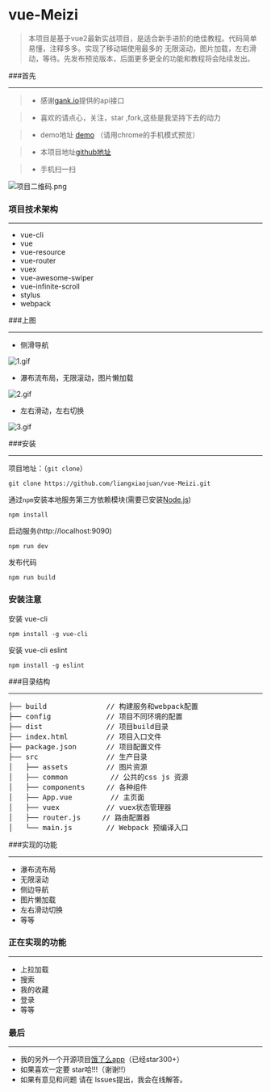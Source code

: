 # vue-Meizi

>  本项目是基于vue2最新实战项目，是适合新手进阶的绝佳教程。代码简单易懂，注释多多。实现了移动端使用最多的 无限滚动，图片加载，左右滑动，等待。先发布预览版本，后面更多更全的功能和教程将会陆续发出。

###首先

***
>*  感谢[gank.io](http://gank.io/)提供的api接口

>* 喜欢的请点心，关注，star ,fork,这些是我坚持下去的动力

>* demo地址 [demo](http://liangxiaojuan.github.io/meizi/index) （请用chrome的手机模式预览）

>* 本项目地址[github地址](https://github.com/liangxiaojuan/vue-Meizi)

>* 手机扫一扫

![项目二维码.png](http://upload-images.jianshu.io/upload_images/4249223-553d02ead2cb78fe.png?imageMogr2/auto-orient/strip%7CimageView2/2/w/1240)


### 项目技术架构
***
*  vue-cli
*  vue
*  vue-resource
*  vue-router
*  vuex
*  vue-awesome-swiper
*  vue-infinite-scroll
*  stylus
*  webpack

###上图
***
* 侧滑导航

![1.gif](http://upload-images.jianshu.io/upload_images/4249223-5f3b13d8a460f340.gif?imageMogr2/auto-orient/strip)

* 瀑布流布局，无限滚动，图片懒加载

![2.gif](http://upload-images.jianshu.io/upload_images/4249223-219e645475534a08.gif?imageMogr2/auto-orient/strip)

* 左右滑动，左右切换

![3.gif](http://upload-images.jianshu.io/upload_images/4249223-81d898b9ac461048.gif?imageMogr2/auto-orient/strip)


###安装
***
项目地址：（`git clone`）
```shell
git clone https://github.com/liangxiaojuan/vue-Meizi.git
```
通过`npm`安装本地服务第三方依赖模块(需要已安装[Node.js](https://nodejs.org/))

```
npm install
```
启动服务(http://localhost:9090)

```
npm run dev
```
发布代码

```
npm run build
```
### 安装注意
安装 vue-cli
```
npm install -g vue-cli
```
安装 vue-cli eslint
```
npm install -g eslint
```
###目录结构
***
<pre>
├── build              // 构建服务和webpack配置
├── config             // 项目不同环境的配置
├── dist               // 项目build目录
├── index.html         // 项目入口文件
├── package.json       // 项目配置文件
├── src                // 生产目录
│   ├── assets         // 图片资源
│   ├── common          // 公共的css js 资源
│   ├── components     // 各种组件
│   ├── App.vue         // 主页面 
│   ├── vuex           // vuex状态管理器
│   ├── router.js     // 路由配置器
│   └── main.js        // Webpack 预编译入口
</pre>

###实现的功能
***
* 瀑布流布局
* 无限滚动
* 侧边导航
* 图片懒加载
* 左右滑动切换
* 等等

### 正在实现的功能
***
* 上拉加载
*  搜索
*  我的收藏
*  登录
*  等等

### 最后
***
* 我的另外一个开源项目[饿了么app](https://github.com/liangxiaojuan/eleme)（已经star300+）
* 如果喜欢一定要 star哈!!!（谢谢!!）
* 如果有意见和问题 请在 lssues提出，我会在线解答。
